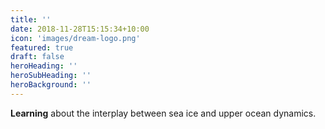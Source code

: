 ```yaml
---
title: ''
date: 2018-11-28T15:15:34+10:00
icon: 'images/dream-logo.png'
featured: true
draft: false
heroHeading: ''
heroSubHeading: ''
heroBackground: ''
---
```

__Learning__ about the interplay between sea ice and upper ocean dynamics.
